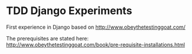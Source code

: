 # TDD Django Experiments

First experience in Django based on http://www.obeythetestinggoat.com/

The prerequisites are stated here: http://www.obeythetestinggoat.com/book/pre-requisite-installations.html
